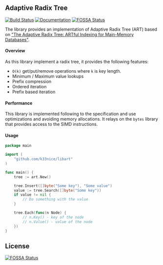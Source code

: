 ## Adaptive Radix Tree

[![Build Status](https://drone.k33nice.com/api/badges/k33nice/libart/status.svg)](https://drone.k33nice.com/k33nice/libart)
[![Documentation](https://godoc.org/github.com/k33nice/libart?status.svg)](https://pkg.go.dev/github.com/k33nice/libart?tab=doc)
[![FOSSA Status](https://app.fossa.io/api/projects/git%2Bgithub.com%2Fk33nice%2Flibart.svg?type=shield)](https://app.fossa.io/projects/git%2Bgithub.com%2Fk33nice%2Flibart?ref=badge_shield)

The library provides an implementation of Adaptive Radix Tree (ART) based on ["The Adaptive Radix Tree: ARTful Indexing for Main-Memory Databases"](https://db.in.tum.de/~leis/papers/ART.pdf).

#### Overview

As this library implement a radix tree, it provides the following features:

* `O(k)` get/put/remove operations where `k` is key length.
* Minimum / Maximum value lookups
* Prefix compression
* Ordered iteration
* Prefix based iteration

#### Performance

This library is implemented following to the specification and use optimizations and avoiding memory allocations.
It relays on the `bytes` library that provides access to the SIMD instructions.

#### Usage

```go
package main

import (
    "github.com/k33nice/libart"
)

func main() {
    tree := art.New()

    tree.Insert([]byte("Some key"), "Some value")
    value := tree.Search([]byte("Some key"))
    if value != nil {
        // Do something with the value
    }

    tree.Each(func(n Node) {
        // n.Key() - key of the node
        // n.Value() - value of the node
    })
}
```


## License
[![FOSSA Status](https://app.fossa.io/api/projects/git%2Bgithub.com%2Fk33nice%2Flibart.svg?type=large)](https://app.fossa.io/projects/git%2Bgithub.com%2Fk33nice%2Flibart?ref=badge_large)